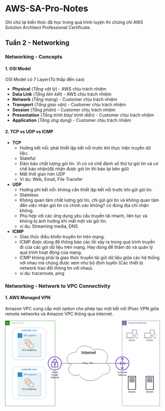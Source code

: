 # AWS-SA-Pro-Notes
Ghi chú lại kiến thức đã học trong quá trình luyện thi chứng chỉ AWS Solution Architect Professional Certificate.

## Tuần 2 - Networking

### Networking - Concepts

#### 1. OSI Model
OSI Model có 7 Layer(Từ thấp đến cao)
- __Physical__ (_Tầng vật lý_)  - AWS chịu trách nhiệm
- __Data Link__ (_Tầng liên kết_) - AWS chịu trách nhiệm
- __Network__ (_Tầng mạng_) - Customer chịu trách nhiệm
- __Transport__ (_Tầng giao vận_) - Customer chịu trách nhiệm
- __Session__ (_Tầng phiên_) - Customer chịu trách nhiệm
- __Presentation__ (_Tầng trình bày/ trình diễn_) - Customer chịu trách nhiệm
- __Application__ (_Tầng ứng dụng_) - Customer chịu trách nhiệm

#### 2. TCP vs UDP vs ICMP
- __TCP__ 
    - Hướng kết nối: phải thiết lập kết nối trước khi thực hiện truyền dữ liệu.
    - Stateful
    - Đảm bảo chất lượng gói tin. Vì có cơ chế đánh số thứ tự gói tin và cơ chế báo nhận(đã nhận được gói tin thì báo lại bên gửi)
    - Mất thời gian hơn UDP
    - Ví dụ: Web, Email, File Transfer
- __UDP__ 
    - Hướng phi kết nối: không cần thiết lập kết nối trước khi gửi gói tin.
    - Stateless
    - Không quan tâm chất lượng gói tin, chỉ gửi gói tin và không quan tâm đến việc nhận gói tin có chính xác không? có đúng địa chỉ nhận không.
    - Phù hợp với các ứng dụng yêu cầu truyền tải nhanh, liên tục và không bị ảnh hưởng khi mất một vài gói tin.
    - ví dụ: Streaming media, DNS
- __ICMP__ 
    - Giao thức điều khiển truyền tin trên mạng.
    - ICMP được dùng để thông báo các lỗi xảy ra trong quá trình truyền đi của các gói dữ liệu trên mạng. Hay dùng để thăm dò và quản lý quá trình hoạt động của mạng.
    - ICMP không phải là giao thức truyền tải gửi dữ liệu giữa các hệ thống với nhau mà chúng được xem như bộ định tuyến (Các thiết bị network trao đổi thông tin với nhau).
    - ví dụ: traceroute, ping

### Networking - Network to VPC Connectivity

#### 1. AWS Managed VPN
Amazon VPC cung cấp một option cho phép tạo một kết nối IPsec VPN giữa remote networks và Amazon VPC thông qua internet.

![awsmanagedvpn](resources/images/networking/awsmanagedvpn.png?style=centerme)


